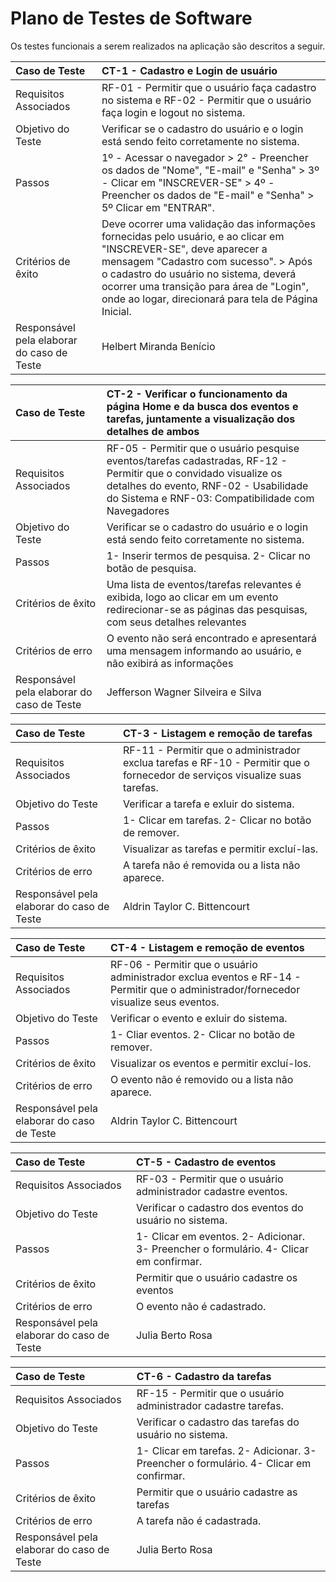 # Plano de Testes de Software

Os testes funcionais a serem realizados na aplicação são descritos a seguir.

|Caso de Teste    | CT-1 - Cadastro e Login de usuário |
|:---|:---|
| Requisitos Associados | RF-01 - Permitir que o usuário faça cadastro no sistema e RF-02 - Permitir que o usuário faça login e logout no sistema.|
| Objetivo do Teste | Verificar se o cadastro do usuário e o login está sendo feito corretamente no sistema. |
| Passos | 1º - Acessar o navegador > 2° - Preencher os dados de "Nome", "E-mail" e "Senha" > 3º - Clicar em "INSCREVER-SE" > 4º - Preencher os dados de "E-mail" e "Senha" > 5º Clicar em "ENTRAR". |
| Critérios de êxito | Deve ocorrer uma validação das informações fornecidas pelo usuário, e ao clicar em "INSCREVER-SE", deve aparecer a mensagem "Cadastro com sucesso". > Após o cadastro do usuário no sistema, deverá ocorrer uma transição para área de "Login", onde ao logar, direcionará para tela de Página Inicial.|
| Responsável pela elaborar do caso de Teste | Helbert Miranda Benício |
 
|Caso de Teste    | CT-2 - Verificar o funcionamento da página Home e da busca dos eventos e tarefas, juntamente a visualização dos detalhes de ambos|
|:---|:---|
| Requisitos Associados | RF-05 - Permitir que o usuário pesquise eventos/tarefas cadastradas, RF-12 - Permitir que o convidado visualize os detalhes do evento, RNF-02 - Usabilidade do Sistema e RNF-03: Compatibilidade com Navegadores |
| Objetivo do Teste | Verificar se o cadastro do usuário e o login está sendo feito corretamente no sistema. |
| Passos | 1- Inserir termos de pesquisa. 2- Clicar no botão de pesquisa. |
| Critérios de êxito |  Uma lista de eventos/tarefas relevantes é exibida, logo ao clicar em um evento redirecionar-se as páginas das pesquisas, com seus detalhes relevantes|
| Critérios de erro |  O evento não será encontrado e apresentará uma mensagem informando ao usuário, e não exibirá as informações|
| Responsável pela elaborar do caso de Teste | Jefferson Wagner Silveira e Silva |

|Caso de Teste    | CT-3 - Listagem e remoção de tarefas |
|:---|:---|
| Requisitos Associados | RF-11 - Permitir que o administrador exclua tarefas e RF-10 - Permitir que o fornecedor de serviços visualize suas tarefas.  |
| Objetivo do Teste | Verificar a tarefa e exluir do sistema. |
| Passos | 1- Clicar em tarefas. 2- Clicar no botão de remover. |
| Critérios de êxito | Visualizar as tarefas e permitir excluí-las.|
| Critérios de erro | A tarefa não é removida ou a lista não aparece.|
| Responsável pela elaborar do caso de Teste | Aldrin Taylor C. Bittencourt |

|Caso de Teste    | CT-4 - Listagem e remoção de eventos |
|:---|:---|
| Requisitos Associados | RF-06 - Permitir que o usuário administrador exclua eventos e RF-14 - Permitir que o administrador/fornecedor visualize seus eventos.  |
| Objetivo do Teste | Verificar o evento e exluir do sistema. |
| Passos | 1- Cliar eventos. 2- Clicar no botão de remover. |
| Critérios de êxito | Visualizar os eventos e permitir excluí-los.|
| Critérios de erro |  O evento não é removido ou a lista não aparece.|
| Responsável pela elaborar do caso de Teste | Aldrin Taylor C. Bittencourt |

|Caso de Teste    | CT-5 - Cadastro de eventos |
|:---|:---|
| Requisitos Associados | RF-03 - Permitir que o usuário administrador cadastre eventos.  |
| Objetivo do Teste | Verificar o cadastro dos eventos do usuário no sistema. |
| Passos | 1- Clicar em eventos. 2- Adicionar. 3- Preencher o formulário. 4- Clicar em confirmar. |
| Critérios de êxito | Permitir que o usuário cadastre os eventos|
| Critérios de erro |  O evento não é cadastrado.|
| Responsável pela elaborar do caso de Teste | Julia Berto Rosa |

|Caso de Teste    | CT-6 - Cadastro da tarefas |
|:---|:---|
| Requisitos Associados | RF-15 - Permitir que o usuário administrador cadastre tarefas.  |
| Objetivo do Teste | Verificar o cadastro das tarefas do usuário no sistema. |
| Passos | 1- Clicar em tarefas. 2- Adicionar. 3- Preencher o formulário. 4- Clicar em confirmar. |
| Critérios de êxito | Permitir que o usuário cadastre as tarefas|
| Critérios de erro |  A tarefa não é cadastrada.|
| Responsável pela elaborar do caso de Teste | Julia Berto Rosa |
